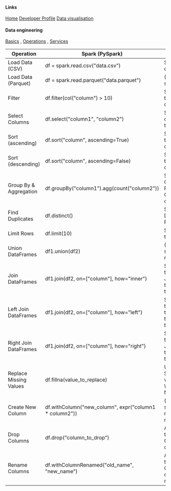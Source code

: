 #### Links

[Home](./README.md) [Developer Profile](https://venu-mallik.pages.dev) [Data visualisation](https://climate.pages.dev)

#### Data engineering

[Basics](./data_basic.md) , [Operations](./data_operations.md) , [Services](./data_services.md)


|Operation             |Spark (PySpark)                                       |SQL                                                                    |Pandas                                          |
|----------------------|------------------------------------------------------|-----------------------------------------------------------------------|------------------------------------------------|
|Load Data (CSV)       |df = spark.read.csv("data.csv")                       |SELECT * FROM data.csv                                                 |df = pd.read_csv("data.csv")                    |
|Load Data (Parquet)   |df = spark.read.parquet("data.parquet")               |(Not directly supported)                                               |df = pd.read_parquet("data.parquet")            |
|Filter                |df.filter(col("column") > 10)                         |SELECT * FROM table WHERE column > 10                                  |df[df['column'] > 10]                           |
|Select Columns        |df.select("column1", "column2")                       |SELECT column1, column2 FROM table                                     |df[["column1", "column2"]]                      |
|Sort (ascending)      |df.sort("column", ascending=True)                     |SELECT * FROM table ORDER BY column ASC                                |df.sort_values(by="column", ascending=True)     |
|Sort (descending)     |df.sort("column", ascending=False)                    |SELECT * FROM table ORDER BY column DESC                               |df.sort_values(by="column", ascending=False)    |
|Group By & Aggregation|df.groupBy("column1").agg(count("column2"))           |SELECT column1, COUNT(column2) FROM table GROUP BY column1             |df.groupby('column1')['column2'].count()        |
|Find Duplicates       |df.distinct()                                         |SELECT DISTINCT * FROM table                                           |df.drop_duplicates()                            |
|Limit Rows            |df.limit(10)                                          |SELECT * FROM table LIMIT 10                                           |df.head(10)                                     |
|Union DataFrames      |df1.union(df2)                                        |(Not directly supported with raw UNION)                                |pd.concat([df1, df2], ignore_index=True)        |
|Join DataFrames       |df1.join(df2, on=["column"], how="inner")             |SELECT * FROM table1 INNER JOIN table2 ON table1.column = table2.column|pd.merge(df1, df2, on='column', how='inner')    |
|Left Join DataFrames  |df1.join(df2, on=["column"], how="left")              |SELECT * FROM table1 LEFT JOIN table2 ON table1.column = table2.column |pd.merge(df1, df2, on='column', how='left')     |
|Right Join DataFrames |df1.join(df2, on=["column"], how="right")             |SELECT * FROM table1 RIGHT JOIN table2 ON table1.column = table2.column|pd.merge(df1, df2, on='column', how='right')    |
|Replace Missing Values|df.fillna(value_to_replace)                           |UPDATE table SET column = value_to_replace WHERE column IS NULL        |df.fillna(value_to_replace)                     |
|Create New Column     |df.withColumn("new_column", expr("column1 * column2"))|(Not directly supported, requires data manipulation)                   |df['new_column'] = df['column1'] * df['column2']|
|Drop Columns          |df.drop("column_to_drop")                             |ALTER TABLE table DROP COLUMN column_to_drop                           |df.drop('column_to_drop', axis=1)               |
|Rename Columns        |df.withColumnRenamed("old_name", "new_name")          |ALTER TABLE table RENAME COLUMN old_name TO new_name                   |df.rename(columns={'old_name': 'new_name'})     |
